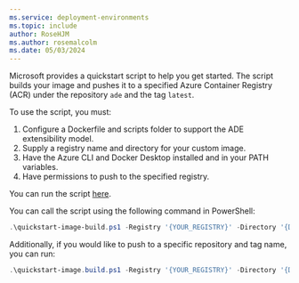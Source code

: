 ```yaml
---
ms.service: deployment-environments
ms.topic: include
author: RoseHJM
ms.author: rosemalcolm
ms.date: 05/03/2024
---
```


Microsoft provides a quickstart script to help you get started. The script builds your image and pushes it to a specified Azure Container Registry (ACR) under the repository `ade` and the tag `latest`. 

To use the script, you must:

1. Configure a Dockerfile and scripts folder to support the ADE extensibility model. 
1. Supply a registry name and directory for your custom image.
1. Have the Azure CLI and Docker Desktop installed and in your PATH variables.
1. Have permissions to push to the specified registry.

You can run the script [here](https://github.com/Azure/deployment-environments/blob/custom-runner-private-preview/Runner-Images/quickstart-image-build.ps1). 

You can call the script using the following command in PowerShell:
```powershell
.\quickstart-image-build.ps1 -Registry '{YOUR_REGISTRY}' -Directory '{DIRECTORY_TO_YOUR_IMAGE}'
```
Additionally, if you would like to push to a specific repository and tag name, you can run:
```powershell
.\quickstart-image.build.ps1 -Registry '{YOUR_REGISTRY}' -Directory '{DIRECTORY_TO_YOUR_IMAGE}' -Repository '{YOUR_REPOSITORY}' -Tag '{YOUR_TAG}'
```